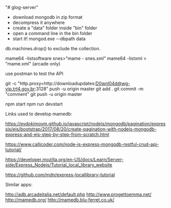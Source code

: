 "# glog-server" 

- download mongodb in zip format
- decompress it anywhere
- create a "data" folder inside "bin" folder
- open a command line in the bin folder
- start it! mongod.exe --dbpath data

db.machines.drop() to exclude the collection.

mame64 -listsoftware snes>"mame - snes.xml"
mame64 -listxml > "mame.xml" (arcade only)

use postman to test the API


git -c "http.proxy=http://downloadupdates:D0wnl04d@wg-vip.trt4.gov.br:3128" push -u origin master
git add .
git commit -m "comment"
git push -u origin master

npm start
npm run devstart

Links used to develop mamedb:

https://evdokimovm.github.io/javascript/nodejs/mongodb/pagination/expressjs/ejs/bootstrap/2017/08/20/create-pagination-with-nodejs-mongodb-express-and-ejs-step-by-step-from-scratch.html

https://www.callicoder.com/node-js-express-mongodb-restful-crud-api-tutorial/

https://developer.mozilla.org/en-US/docs/Learn/Server-side/Express_Nodejs/Tutorial_local_library_website

https://github.com/mdn/express-locallibrary-tutorial

Similar apps:

http://adb.arcadeitalia.net/default.php
http://www.progettoemma.net/
http://mamedb.org/
http://mamedb.blu-ferret.co.uk/
